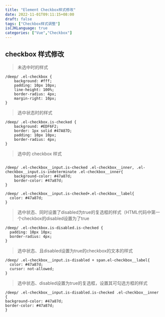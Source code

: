 ```yaml
---
title: "Element Checkbox样式修改"
date: 2022-11-01T09:11:15+08:00
draft: false
tags: ["Checkbox样式调整"]
isCJKLanguage: true
categories: ["Vue","Checkbox"]
---
```



## checkbox 样式修改  

>未选中时的样式
```shell script
/deep/ .el-checkbox {
    background: #fff;
    padding: 10px 10px;
    line-height: 100%;
    border-radius: 4px;
    margin-right: 10px;
}
```

>选中状态时的样式
```shell script
/deep/ .el-checkbox.is-checked {
    background: #EDF6F2;
    border: 1px solid #47A87D;
    padding: 10px 10px;
    border-radius: 4px;
}
```
>选中的 checkbox 样式
```shell script

/deep/ .el-checkbox__input.is-checked .el-checkbox__inner, .el-checkbox__input.is-indeterminate .el-checkbox__inner{
    background-color: #47a87d;
    border-color: #47a87d;
}
```

```shell script
/deep/ .el-checkbox__input.is-checked+.el-checkbox__label{
  color: #47a87d;
}
```

>选中状态、同时设置了disabled为true的复选框的样式（HTML代码中第一个checkbox的disabled设置为了true
```shell script
/deep/ .el-checkbox.is-disabled.is-checked {
  padding: 10px 10px;
  border-radius: 4px;
}
```

>选中状态、且disabled设置为true的checkbox的文本的样式
```shell script
/deep/ .el-checkbox__input.is-disabled + span.el-checkbox__label{
  color: #47a87d;
  cursor: not-allowed;
}
```

>选中状态、disabled设置为true的复选框，设置其可勾选方框的样式
```shell script
/deep/ .el-checkbox__input.is-disabled.is-checked .el-checkbox__inner {
background-color: #47a87d;
border-color: #47a87d;
}
```

